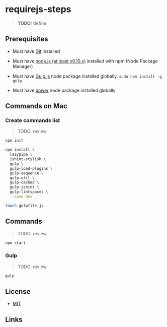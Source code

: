# requirejs-steps

> **TODO:** define


## Prerequisites

* Must have [Git](http://git-scm.com/) installed

* Must have [node.js (at least v0.10.x)](http://nodejs.org/) installed with npm (Node Package Manager)

* Must have [Gulp.js](http://gulpjs.com/) node package installed globally.  `sudo npm install -g gulp`

* Must have [bower](http://bower.io/) node package installed globally


## Commands on Mac

### Create commands list

>  TODO: review

```bash
npm init

npm install \
  lazypipe \
  jshint-stylish \
  gulp \
  gulp-load-plugins \
  gulp-sequence \
  gulp-util \
  gulp-cached \
  gulp-jshint \
  gulp-lintspaces \
  --save-dev

touch gulpfile.js
```

## Commands

> TODO: review

```bash
npm start
```

### Gulp

> TODO: review

```bash
gulp
```


## License

- [MIT](LICENSE)

## Links

